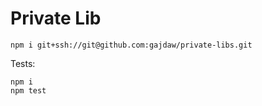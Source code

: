 # Private Lib

```
npm i git+ssh://git@github.com:gajdaw/private-libs.git
```

Tests:

```
npm i
npm test
```
